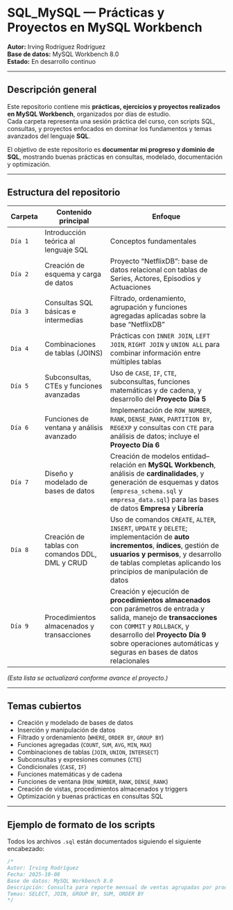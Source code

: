 # SQL_MySQL — Prácticas y Proyectos en MySQL Workbench

**Autor:** Irving Rodríguez Rodríguez  
**Base de datos:** MySQL Workbench 8.0  
**Estado:** En desarrollo continuo 

---

## Descripción general

Este repositorio contiene mis **prácticas, ejercicios y proyectos realizados en MySQL Workbench**, organizados por días de estudio.  
Cada carpeta representa una sesión práctica del curso, con scripts SQL, consultas, y proyectos enfocados en dominar los fundamentos y temas avanzados del lenguaje **SQL**.

El objetivo de este repositorio es **documentar mi progreso y dominio de SQL**, mostrando buenas prácticas en consultas, modelado, documentación y optimización.

---

## Estructura del repositorio

| Carpeta | Contenido principal | Enfoque |
|----------|----------------------|----------|
| `Día 1` | Introducción teórica al lenguaje SQL | Conceptos fundamentales |
| `Día 2` | Creación de esquema y carga de datos | Proyecto “NetflixDB”: base de datos relacional con tablas de Series, Actores, Episodios y Actuaciones |
| `Día 3` | Consultas SQL básicas e intermedias | Filtrado, ordenamiento, agrupación y funciones agregadas aplicadas sobre la base “NetflixDB” |
| `Día 4` | Combinaciones de tablas (JOINS) | Prácticas con `INNER JOIN`, `LEFT JOIN`, `RIGHT JOIN` y `UNION ALL` para combinar información entre múltiples tablas |
| `Día 5` | Subconsultas, CTEs y funciones avanzadas | Uso de `CASE`, `IF`, `CTE`, subconsultas, funciones matemáticas y de cadena, y desarrollo del **Proyecto Día 5** |
| `Día 6` | Funciones de ventana y análisis avanzado | Implementación de `ROW_NUMBER`, `RANK`, `DENSE_RANK`, `PARTITION BY`, `REGEXP` y consultas con `CTE` para análisis de datos; incluye el **Proyecto Día 6** |
| `Día 7` | Diseño y modelado de bases de datos | Creación de modelos entidad–relación en **MySQL Workbench**, análisis de **cardinalidades**, y generación de esquemas y datos (`empresa_schema.sql` y `empresa_data.sql`) para las bases de datos **Empresa** y **Librería** |
| `Día 8` | Creación de tablas con comandos DDL, DML y CRUD | Uso de comandos `CREATE`, `ALTER`, `INSERT`, `UPDATE` y `DELETE`; implementación de **auto incrementos**, **índices**, gestión de **usuarios y permisos**, y desarrollo de tablas completas aplicando los principios de manipulación de datos  |
| `Día 9` | Procedimientos almacenados y transacciones | Creación y ejecución de **procedimientos almacenados** con parámetros de entrada y salida, manejo de **transacciones** con `COMMIT` y `ROLLBACK`, y desarrollo del **Proyecto Día 9** sobre operaciones automáticas y seguras en bases de datos relacionales |



*(Esta lista se actualizará conforme avance el proyecto.)*

---

## Temas cubiertos

- Creación y modelado de bases de datos  
- Inserción y manipulación de datos  
- Filtrado y ordenamiento (`WHERE`, `ORDER BY`, `GROUP BY`)  
- Funciones agregadas (`COUNT`, `SUM`, `AVG`, `MIN`, `MAX`)  
- Combinaciones de tablas (`JOIN`, `UNION`, `INTERSECT`)  
- Subconsultas y expresiones comunes (`CTE`)  
- Condicionales (`CASE`, `IF`)  
- Funciones matemáticas y de cadena  
- Funciones de ventana (`ROW_NUMBER`, `RANK`, `DENSE_RANK`)  
- Creación de vistas, procedimientos almacenados y triggers  
- Optimización y buenas prácticas en consultas SQL  

---

## Ejemplo de formato de los scripts

Todos los archivos `.sql` están documentados siguiendo el siguiente encabezado:

```sql
/*
Autor: Irving Rodríguez
Fecha: 2025-10-08
Base de datos: MySQL Workbench 8.0
Descripción: Consulta para reporte mensual de ventas agrupadas por producto.
Temas: SELECT, JOIN, GROUP BY, SUM, ORDER BY
*/

